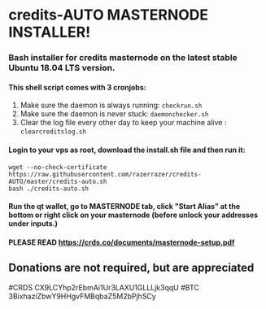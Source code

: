 # credits-AUTO MASTERNODE INSTALLER!
### Bash installer for credits masternode on the latest stable Ubuntu 18.04 LTS version.

#### This shell script comes with 3 cronjobs: 
1. Make sure the daemon is always running: `checkrun.sh`
2. Make sure the daemon is never stuck: `daemonchecker.sh`
3. Clear the log file every other day to keep your machine alive : `clearcreditslog.sh`

#### Login to your vps as root, download the install.sh file and then run it:
```
wget --no-check-certificate https://raw.githubusercontent.com/razerrazer/credits-AUTO/master/credits-auto.sh
bash ./credits-auto.sh
```

#### Run the qt wallet, go to MASTERNODE tab, click "Start Alias" at the bottom or right click on your masternode (before unlock your addresses under inputs.)

#### PLEASE READ https://crds.co/documents/masternode-setup.pdf

## Donations are not required, but are appreciated
#CRDS CX9LCYhp2rEbmAi1Ur3LAXU1GLLLjk3qqU
#BTC 3BixhaziZbwY9HHgvFMBqbaZ5M2bPjhSCy
